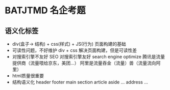 # BATJTMD 名企考题

## 语义化标签
- div(盒子-> 结构) + css(样式) + JS(行为) 页面构建的基础
- 可读性问题，不好维护 
    div + css 解决页面构建，但是可读性差
- 对搜索引擎不友好 
    SEO   对搜索引擎友好
    search engine optimize
    腾讯是流量提供商（流量喂给京东，美团...）
    阿里是流量吞金（流量）兽（流量流向阿里）
- html质量很重要
- 结构语义化
    header footer main
    section article aside ...
    address ...